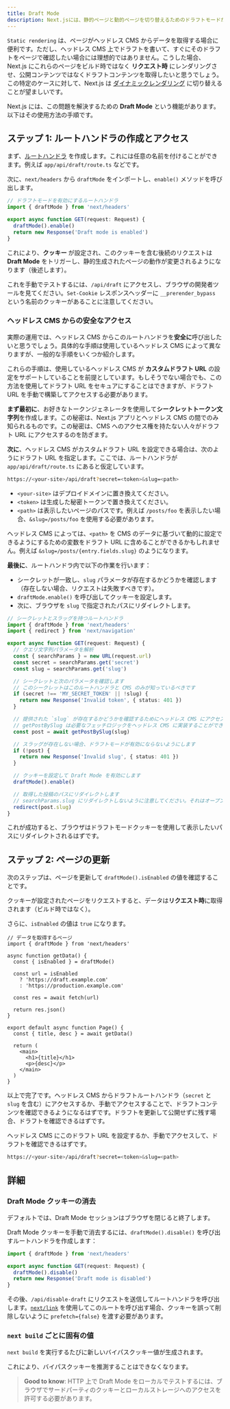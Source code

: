 ```yaml
---
title: Draft Mode
description: Next.jsには、静的ページと動的ページを切り替えるためのドラフトモードがあります。App Routerでその動作方法を学ぶことができます。
---
```


`Static rendering` は、ページがヘッドレス CMS からデータを取得する場合に便利です。ただし、ヘッドレス CMS 上でドラフトを書いて、すぐにそのドラフトをページで確認したい場合には理想的ではありません。こうした場合、Next.js にこれらのページをビルド時ではなく **リクエスト時** にレンダリングさせ、公開コンテンツではなくドラフトコンテンツを取得したいと思うでしょう。この特定のケースに対して、Next.js は [ダイナミックレンダリング](/docs/app-router/building-your-application/rendering/server-components#動的レンダリング) に切り替えることが望ましいです。

Next.js には、この問題を解決するための **Draft Mode** という機能があります。以下はその使用方法の手順です。

## ステップ 1: ルートハンドラの作成とアクセス

まず、[ルートハンドラ](/docs/app-router/building-your-application/routing/route-handlers) を作成します。これには任意の名前を付けることができます。例えば `app/api/draft/route.ts` などです。

次に、`next/headers` から `draftMode` をインポートし、`enable()` メソッドを呼び出します。

```ts title="app/api/draft/route.ts"
// ドラフトモードを有効にするルートハンドラ
import { draftMode } from 'next/headers'

export async function GET(request: Request) {
  draftMode().enable()
  return new Response('Draft mode is enabled')
}
```

これにより、**クッキー** が設定され、このクッキーを含む後続のリクエストは **Draft Mode** をトリガーし、静的生成されたページの動作が変更されるようになります（後述します）。

これを手動でテストするには、`/api/draft` にアクセスし、ブラウザの開発者ツールを見てください。`Set-Cookie` レスポンスヘッダーに `__prerender_bypass` という名前のクッキーがあることに注意してください。

### ヘッドレス CMS からの安全なアクセス

実際の運用では、ヘッドレス CMS からこのルートハンドラを**安全に**呼び出したいと思うでしょう。具体的な手順は使用しているヘッドレス CMS によって異なりますが、一般的な手順をいくつか紹介します。

これらの手順は、使用しているヘッドレス CMS が **カスタムドラフト URL** の設定をサポートしていることを前提としています。もしそうでない場合でも、この方法を使用してドラフト URL をセキュアにすることはできますが、ドラフト URL を手動で構築してアクセスする必要があります。

**まず最初に**、お好きなトークンジェネレータを使用して**シークレットトークン文字列**を作成します。この秘密は、Next.js アプリとヘッドレス CMS の間でのみ知られるものです。この秘密は、CMS へのアクセス権を持たない人々がドラフト URL にアクセスするのを防ぎます。

**次に**、ヘッドレス CMS がカスタムドラフト URL を設定できる場合は、次のようにドラフト URL を指定します。ここでは、ルートハンドラが `app/api/draft/route.ts` にあると仮定しています。

```bash title="Terminal"
https://<your-site>/api/draft?secret=<token>&slug=<path>
```

- `<your-site>` はデプロイドメインに置き換えてください。
- `<token>` は生成した秘密トークンで置き換えてください。
- `<path>` は表示したいページのパスです。例えば `/posts/foo` を表示したい場合、`&slug=/posts/foo` を使用する必要があります。

ヘッドレス CMS によっては、`<path>` を CMS のデータに基づいて動的に設定できるようにするための変数をドラフト URL に含めることができるかもしれません。例えば `&slug=/posts/{entry.fields.slug}` のようになります。

**最後に**、ルートハンドラ内で以下の作業を行います：

- シークレットが一致し、`slug` パラメータが存在するかどうかを確認します（存在しない場合、リクエストは失敗すべきです）。
- `draftMode.enable()` を呼び出してクッキーを設定します。
- 次に、ブラウザを `slug` で指定されたパスにリダイレクトします。

```ts title="app/api/draft/route.ts"
// シークレットとスラッグを持つルートハンドラ
import { draftMode } from 'next/headers'
import { redirect } from 'next/navigation'

export async function GET(request: Request) {
  // クエリ文字列パラメータを解析
  const { searchParams } = new URL(request.url)
  const secret = searchParams.get('secret')
  const slug = searchParams.get('slug')

  // シークレットと次のパラメータを確認します
  // このシークレットはこのルートハンドラと CMS のみが知っているべきです
  if (secret !== 'MY_SECRET_TOKEN' || !slug) {
    return new Response('Invalid token', { status: 401 })
  }

  // 提供された `slug` が存在するかどうかを確認するためにヘッドレス CMS にアクセスします
  // getPostBySlug は必要なフェッチロジックをヘッドレス CMS に実装することができるでしょう
  const post = await getPostBySlug(slug)

  // スラッグが存在しない場合、ドラフトモードが有効にならないようにします
  if (!post) {
    return new Response('Invalid slug', { status: 401 })
  }

  // クッキーを設定して Draft Mode を有効にします
  draftMode().enable()

  // 取得した投稿のパスにリダイレクトします
  // searchParams.slug にリダイレクトしないように注意してください。それはオープンリダイレクトの脆弱性につながる可能性があります
  redirect(post.slug)
}
```

これが成功すると、ブラウザはドラフトモードクッキーを使用して表示したいパスにリダイレクトされるはずです。

## ステップ 2: ページの更新

次のステップは、ページを更新して `draftMode().isEnabled` の値を確認することです。

クッキーが設定されたページをリクエストすると、データは**リクエスト時**に取得されます（ビルド時ではなく）。

さらに、`isEnabled` の値は `true` になります。

```tsx title="app/page.tsx"
// データを取得するページ
import { draftMode } from 'next/headers'

async function getData() {
  const { isEnabled } = draftMode()

  const url = isEnabled
    ? 'https://draft.example.com'
    : 'https://production.example.com'

  const res = await fetch(url)

  return res.json()
}

export default async function Page() {
  const { title, desc } = await getData()

  return (
    <main>
      <h1>{title}</h1>
      <p>{desc}</p>
    </main>
  )
}
```

以上で完了です。ヘッドレス CMS からドラフトルートハンドラ（`secret` と `slug` を含む）にアクセスするか、手動でアクセスすることで、ドラフトコンテンツを確認できるようになるはずです。ドラフトを更新して公開せずに残す場合、ドラフトを確認できるはずです。

ヘッドレス CMS にこのドラフト URL を設定するか、手動でアクセスして、ドラフトを確認できるはずです。

```bash title="Terminal"
https://<your-site>/api/draft?secret=<token>&slug=<path>
```

## 詳細

### Draft Mode クッキーの消去

デフォルトでは、Draft Mode セッションはブラウザを閉じると終了します。

Draft Mode クッキーを手動で消去するには、`draftMode().disable()` を呼び出すルートハンドラを作成します：

```ts title="app/api/disable-draft/route.ts"
import { draftMode } from 'next/headers'

export async function GET(request: Request) {
  draftMode().disable()
  return new Response('Draft mode is disabled')
}
```

その後、`/api/disable-draft` にリクエストを送信してルートハンドラを呼び出します。[`next/link`](/docs/app-router/api-reference/components/link) を使用してこのルートを呼び出す場合、クッキーを誤って削除しないように `prefetch={false}` を渡す必要があります。

### `next build` ごとに固有の値

`next build` を実行するたびに新しいバイパスクッキー値が生成されます。

これにより、バイパスクッキーを推測することはできなくなります。

> **Good to know**: HTTP 上で Draft Mode をローカルでテストするには、ブラウザでサードパーティのクッキーとローカルストレージへのアクセスを許可する必要があります。
